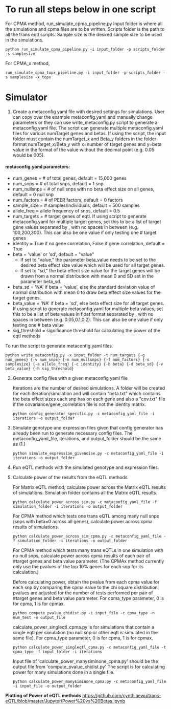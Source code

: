 # To run all steps below in one script

For CPMA method, run_simulate_cpma_pipeline.py Input folder is where all the simulations and cpma files are to be written. Scripts folder is the path to all the trans eqtl scripts. Sample size is the desired sample size to be used in the simulations. 
 ```
 python run_simulate_cpma_pipeline.py -i input_folder -p scripts_folder -s samplesize
 ```
 For CPMA_x method, 
 ```
 run_simulate_cpma_topx_pipeline.py -i input_folder -p scripts_folder -s samplesize -x topx
 ```
# Simulator
1. Create a metaconfig yaml file with desired settings for simulations. User can copy over the example metaconfig.yaml and manually change parameters or they can use write_metaconfig.py script to generate a metaconfig.yaml file. The script can generate multiple metaconfig.yaml files for various numTarget genes and betas. If using the script, the input folder must contain the numTarget_x and Beta_y folders in the folder format numTarget_x/Beta_y with x=number of target genes and y=beta value in the format of the value without the decimal point (e.g. 0.05 would be 005).
   
#### metaconfig.yaml parameters:
- num_genes = # of total genes, default = 15,000 genes
- num_snps = # of total snps, default = 1 snp
- num_nullsnps = # of null snps with no beta effect size on all genes, default = 0 null snp
- num_factors = # of PEER factors, default = 0 factors
- sample_size = # samples/individuals, default = 500 samples
- allele_freq = allele frequency of snps, default = 0.5
- num_targets = # target genes of eqtl. If using script to generate metaconfig.yaml for multiple target genes, set this to be a list of target gene values separated by , with no spaces in between (e.g. 100,200,300). This can also be one value if only testing one # target genes 
- identity = True if no gene correlation, False if gene correlation, default = True
- beta = 'value' or 'sd', default = "value" 
  - If set to "value," the parameter beta_value needs to be set to the desired beta effect size value which will be used for all target genes. 
  - If set to "sd," the beta effect size value for the target genes will be drawn from a normal distribution with mean 0 and SD set in the parameter beta_sd. 
- beta_sd = 'NA' if beta = 'value', else the standard deviation value of normal distribution with mean 0 to draw beta effect size values for the target genes.
- beta_value = 'NA' if beta = 'sd', else beta effect size for all target genes. If using script to generate metaconfig.yaml for multiple beta values, set this to be a list of beta values in float format separated by , with no spaces in between (e.g. 0.05,0.1,0.2). This can also be one value if only testing one # beta value 
- sig_threshold = significance threshold for calculating the power of the eqtl methods

To run the script to generate metaconfig.yaml files. 
   ```
   python write_metaconfig.py -x input_folder -t num_targets {-g num_genes} {-v num_snps} {-n num_nullsnps} {-f num_factors} {-s samplesize} {-a allele_freq} {-c identity} {-b beta} {-d beta_sd} {-v beta_value} {-h sig_threshold}
   ```
   
2. Generate config files with a given metaconfig yaml file

   Iterations are the number of desired simulations. A folder will be created for each iteration/simulation and will contain "beta.txt" which contains the beta effect sizes each snp has on each gene and also a "cov.txt" file if the covariance/gene_correlation file is not the identity matrix.
   ```
   python config_generator_specific.py -c metaconfig_yaml_file -i iterations -o output_folder
   ```

3. Simulate genotype and expression files given that config generator has already been run to generate necessary config files. The metaconfig_yaml_file, iterations, and output_folder should be the same as (1.)
   ```
   python simulate_expression_givenoise.py -c metaconfig_yaml_file -i iterations -o output_folder
   ```
4. Run eQTL methods with the simulated genotype and expression files.
5. Calculate power of the results from the eQTL methods.

   For Matrix eQTL method, calculate power across the Matrix eQTL results of simulations. Simulation folder contains all the Matrix eQTL results.
   ```
   python calculate_power_across_sim.py -c metaconfig_yaml_file -f simulation_folder -i iterations -o output_folder
   ```
   For CPMA method which tests one trans eQTL among many null snps (snps with beta=0 across all genes), calculate power across cpma results of simulations.
   ```
   python calculate_power_across_sim_cpma.py -c metaconfig_yaml_file -f simulation_folder -i iterations -o output_folder
   ```
   For CPMA method which tests many trans eQTLs in one simulation with no null snps, calculate power across cpma results of each pair of #target genes and beta value parameter. (The CPMAx method currently only use the pvalues of the top 10% genes for each snp for its calculation.)

   Before calculating power, obtain the pvalue from each cpma value for each snp by comparing the cpma value to the chi square distribution. pvalues are adjusted for the number of tests performed per pair of #target genes and beta value parameter. For cpma_type parameter, 0 is for cpma, 1 is for cpmax. 
   ```
   python compute_pvalue_chidist.py -i input_file -c cpma_type -n num_test -o output_file
   ```

   calculate_power_singleqtl_cpma.py is for simulations that contain a single eqtl per simulation (no null snp or other eqtl is simulated in the same file). For cpma_type parameter, 0 is for cpma, 1 is for cpmax. 
   ```
   python calculate_power_singleqtl_cpma.py -c metaconfig_yaml_file -t cpma_type -f input_folder -i iterations
   ```
   
   Input file of 'calculate_power_manysiminone_cpma.py' should be the output file from 'compute_pvalue_chidist.py' The script is for calculating power for many simulations done in a single file. 
   ```
   python calculate_power_manysiminone_cpma.py -c metaconfig_yaml_file -i input_file -o output_folder
   ```

**Plotting of Power of eQTL methods**
https://github.com/cynthiaewu/trans-eQTL/blob/master/Jupyter/Power%20vs%20Betas.ipynb
